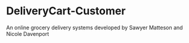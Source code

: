 # DeliveryCart-Customer
An online grocery delivery systems developed by Sawyer Matteson and Nicole Davenport
